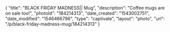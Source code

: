 {
    "title": "BLACK FRIDAY MADNESS|| Mug",
    "description": "Coffee mugs are on sale too!",
    "photoId": "184214313",
    "date_created": "1543002751",
    "date_modified": "1546466796",
    "type": "captivate",
    "layout": "photo",
    "url": "\/p\/black-friday-madness-mug\/184214313"
}